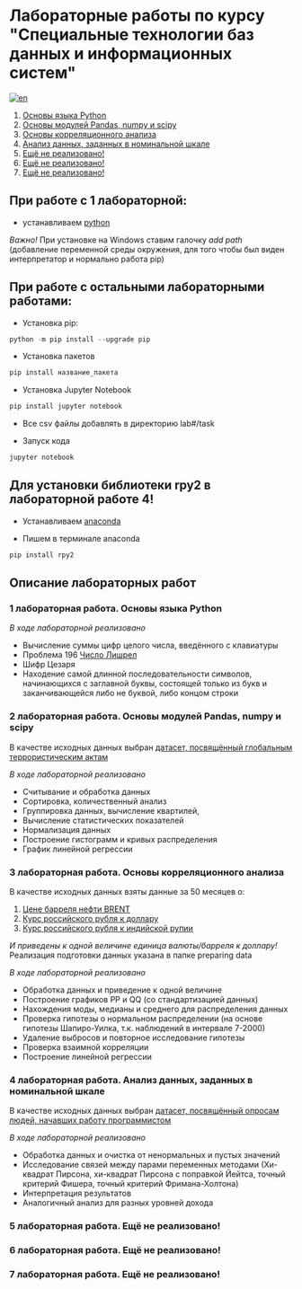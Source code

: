 # Лабораторные работы по курсу "Специальные технологии баз данных и информационных систем"

[![en](https://img.shields.io/badge/lang-en-red.svg)](https://github.com/ForwardMoth/stdb_lab/blob/main/README.en.md)

1. [Основы языка Python](#1)
2. [Основы модулей Pandas, numpy и scipy](#2)
3. [Основы корреляционного анализа](#3)
4. [Анализ данных, заданных в номинальной шкале](#4)
5. [Ещё не реализовано!](#5)
6. [Ещё не реализовано!](#6)
7. [Ещё не реализовано!](#7)

## При работе с 1 лабораторной:

- устанавливаем [python](https://www.python.org/)

*Важно!* При установке на Windows ставим галочку *add path* (добавление переменной среды окружения, для того чтобы был виден интерпретатор и нормально работа pip)

## При работе с остальными лабораторными работами: 

- Установка pip:

```python
python -m pip install --upgrade pip
```

- Установка пакетов

```python
pip install название_пакета
```

- Установка Jupyter Notebook 

```python 
pip install jupyter notebook
```

- Все csv файлы добавлять в директорию lab#/task

- Запуск кода

```python 
jupyter notebook
```

## Для установки библиотеки rpy2 в лабораторной работе 4!

- Устанавливаем [anaconda](https://www.anaconda.com)

- Пишем в терминале anaconda 

```python 
pip install rpy2 
```

## Описание лабораторных работ

### 1 лабораторная работа. Основы языка Python <a name="1"></a>

_В ходе лабораторной реализовано_

- Вычисление суммы цифр целого числа, введённого с клавиатуры 
- Проблема 196 [Число Лишрел](https://habr.com/ru/post/536104)
- Шифр Цезаря
- Находение самой длинной последовательности символов, начинающихся с заглавной буквы, состоящей только из букв и заканчивающейся либо не буквой, либо концом строки

### 2 лабораторная работа. Основы модулей Pandas, numpy и scipy <a name="2"></a>

В качестве исходных данных выбран [датасет, посвящённый глобальным террористическим актам](https://www.kaggle.com/datasets/START-UMD/gtd)

_В ходе лабораторной реализовано_

- Считывание и обработка данных
- Сортировка, количественный анализ
- Группировка данных, вычисление квартилей, 
- Вычисление статистических показателей
- Нормализация данных 
- Построение гистограмм и кривых распределения
- График линейной регрессии

### 3 лабораторная работа. Основы корреляционного анализа <a name="3"></a>

В качестве исходных данных взяты данные за 50 месяцев о:

1. [Цене барреля нефти BRENT](https://www.finam.ru/profile/tovary/brent/export) 
2. [Курс российского рубля к доллару](https://cbr.ru/Queries/UniDbQuery/DownloadExcel/98956?Posted=True&so=1&mode=1&VAL_NM_RQ=R01235&From=04.09.2018&To=04.11.2022&FromDate=09%2F04%2F2018&ToDate=11%2F04%2F2022) 
3. [Курс российского рубля к индийской рупии](https://cbr.ru/Queries/UniDbQuery/DownloadExcel/98956?Posted=True&so=1&mode=1&VAL_NM_RQ=R01270&From=04.09.2018&To=04.11.2022&FromDate=09%2F04%2F2018&ToDate=11%2F04%2F2022)

*И приведены к одной величине единица валюты/барреля к доллару!* Реализация подготовки данных указана в папке preparing data

_В ходе лабораторной реализовано_

- Обработка данных и приведение к одной величине
- Построение графиков PP и QQ (со стандартизацией данных)
- Нахождения моды, медианы и среднего для распределения данных
- Проверка гипотезы о нормальном распределении (на основе гипотезы Шапиро-Уилка, т.к. наблюдений в интервале 7-2000)
- Удаление выбросов и повторное исследование гипотезы
- Проверка взаимной корреляции 
- Построение линейной регрессии

### 4 лабораторная работа. Анализ данных, заданных в номинальной шкале <a name="4"></a>

В качестве исходных данных выбран [датасет, посвящённый опросам людей, начавших работу программистом](https://www.kaggle.com/datasets/freecodecamp/2016-new-coder-survey-)

_В ходе лабораторной реализовано_

- Обработка данных и очистка от ненормальных и пустых значений
- Исследование связей между парами переменных методами (Хи-квадрат Пирсона, хи-квадрат Пирсона с поправкой Йейтса, точный критерий Фишера, точный критерий Фримана-Холтона)
- Интерпретация результатов
- Аналогичный анализ для разных уровней дохода

### 5 лабораторная работа. Ещё не реализовано! <a name="5"></a>

### 6 лабораторная работа. Ещё не реализовано! <a name="6"></a>

### 7 лабораторная работа. Ещё не реализовано! <a name="7"></a>





